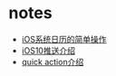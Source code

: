 # notes

+ [iOS系统日历的简单操作](https://github.com/Cj370118568/notes/blob/master/iOS原生日历的简单操作.md)
+ [iOS10推送介绍](https://github.com/Cj370118568/notes/blob/master/iOS10推送介绍.md)
+ [quick action介绍](https://github.com/Cj370118568/notes/blob/master/quickaction.md)



